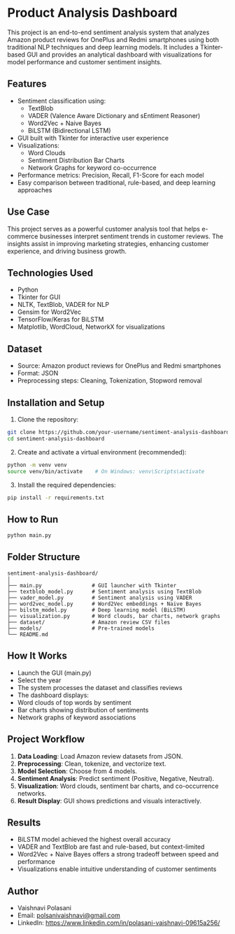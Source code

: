 # Product Analysis Dashboard

This project is an end-to-end sentiment analysis system that analyzes Amazon product reviews for OnePlus and Redmi smartphones using both traditional NLP techniques and deep learning models. It includes a Tkinter-based GUI and provides an analytical dashboard with visualizations for model performance and customer sentiment insights.

## Features

- Sentiment classification using:
  - TextBlob
  - VADER (Valence Aware Dictionary and sEntiment Reasoner)
  - Word2Vec + Naive Bayes
  - BiLSTM (Bidirectional LSTM)
- GUI built with Tkinter for interactive user experience
- Visualizations:
  - Word Clouds
  - Sentiment Distribution Bar Charts
  - Network Graphs for keyword co-occurrence
- Performance metrics: Precision, Recall, F1-Score for each model
- Easy comparison between traditional, rule-based, and deep learning approaches

## Use Case

This project serves as a powerful customer analysis tool that helps e-commerce businesses interpret sentiment trends in customer reviews. The insights assist in improving marketing strategies, enhancing customer experience, and driving business growth.

## Technologies Used

- Python
- Tkinter for GUI
- NLTK, TextBlob, VADER for NLP
- Gensim for Word2Vec
- TensorFlow/Keras for BiLSTM
- Matplotlib, WordCloud, NetworkX for visualizations

## Dataset

- Source: Amazon product reviews for OnePlus and Redmi smartphones
- Format: JSON
- Preprocessing steps: Cleaning, Tokenization, Stopword removal

## Installation and Setup

1. Clone the repository:

```bash
git clone https://github.com/your-username/sentiment-analysis-dashboard.git
cd sentiment-analysis-dashboard
```

2. Create and activate a virtual environment (recommended):

```bash
python -m venv venv
source venv/bin/activate    # On Windows: venv\Scripts\activate
```

3. Install the required dependencies:

```bash
pip install -r requirements.txt
```
## How to Run

```bash
python main.py
```
   
## Folder Structure

```
sentiment-analysis-dashboard/
│
├── main.py                # GUI launcher with Tkinter
├── textblob_model.py      # Sentiment analysis using TextBlob
├── vader_model.py         # Sentiment analysis using VADER
├── word2vec_model.py      # Word2Vec embeddings + Naive Bayes
├── bilstm_model.py        # Deep learning model (BiLSTM)
├── visualization.py       # Word clouds, bar charts, network graphs
├── dataset/               # Amazon review CSV files
├── models/                # Pre-trained models
└── README.md
```

## How It Works
  - Launch the GUI (main.py)
  - Select the year
  - The system processes the dataset and classifies reviews
  - The dashboard displays:
  - Word clouds of top words by sentiment
  - Bar charts showing distribution of sentiments
  - Network graphs of keyword associations


## Project Workflow

1. **Data Loading**: Load Amazon review datasets from JSON.
2. **Preprocessing**: Clean, tokenize, and vectorize text.
3. **Model Selection**: Choose from 4 models.
4. **Sentiment Analysis**: Predict sentiment (Positive, Negative, Neutral).
5. **Visualization**: Word clouds, sentiment bar charts, and co-occurrence networks.
6. **Result Display**: GUI shows predictions and visuals interactively.


## Results
- BiLSTM model achieved the highest overall accuracy
- VADER and TextBlob are fast and rule-based, but context-limited
- Word2Vec + Naive Bayes offers a strong tradeoff between speed and performance
- Visualizations enable intuitive understanding of customer sentiments

## Author
- Vaishnavi Polasani
- Email: polsanivaishnavi@gmail.com
- LinkedIn: https://www.linkedin.com/in/polasani-vaishnavi-09615a256/
   
